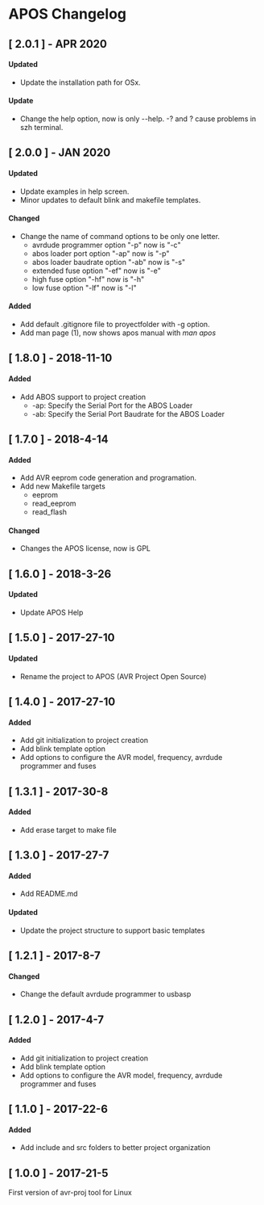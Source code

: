 # APOS Changelog

## [ 2.0.1 ] - APR 2020

#### Updated
  - Update the installation path for OSx.

#### Update
  - Change the help option, now is only --help. -? and ? cause problems in szh terminal.

## [ 2.0.0 ] - JAN 2020

#### Updated
  - Update examples in help screen.
  - Minor updates to default blink and makefile templates.

#### Changed
  - Change the name of command options to be only one letter.
     - avrdude programmer option "-p" now is "-c"
     - abos loader port option "-ap" now is "-p"
     - abos loader baudrate option "-ab" now is "-s"
     - extended fuse option "-ef" now is "-e"
     - high fuse option "-hf" now is "-h"
     - low fuse option "-lf" now is "-l"

#### Added
- Add default .gitignore file to proyectfolder with -g option.
- Add man page (1), now shows apos manual with *man apos*

## [ 1.8.0 ] - 2018-11-10

#### Added
- Add ABOS support to project creation
  - -ap: Specify the Serial Port for the ABOS Loader
  - -ab: Specify the Serial Port Baudrate for the ABOS Loader


## [ 1.7.0 ] - 2018-4-14

#### Added
- Add AVR eeprom code generation and programation.
- Add new Makefile targets
  - eeprom
  - read_eeprom
  - read_flash

#### Changed
* Changes the APOS license, now is GPL


## [ 1.6.0 ] - 2018-3-26

#### Updated
- Update APOS Help


## [ 1.5.0 ] - 2017-27-10

#### Updated
- Rename the project to APOS (AVR Project Open Source)


## [ 1.4.0 ] - 2017-27-10

#### Added
- Add git initialization to project creation
- Add blink template option
- Add options to configure the AVR model, frequency, avrdude programmer and fuses


## [ 1.3.1 ] - 2017-30-8

#### Added
- Add erase target to make file


## [ 1.3.0 ] - 2017-27-7

#### Added
- Add README.md

#### Updated
- Update the project structure to support basic templates


## [ 1.2.1 ] - 2017-8-7

#### Changed
- Change the default avrdude programmer to usbasp


## [ 1.2.0 ] - 2017-4-7

#### Added
- Add git initialization to project creation
- Add blink template option
- Add options to configure the AVR model, frequency, avrdude programmer and fuses


## [ 1.1.0 ] - 2017-22-6

#### Added
- Add include and src folders to better project organization

## [ 1.0.0 ] - 2017-21-5
First version of avr-proj tool for Linux
